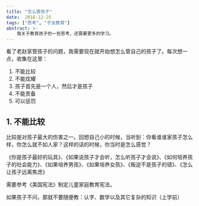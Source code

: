 ```yaml
---
title: "怎么管孩子"
date:  2016-12-25
tags: ["思考", "子女教育"]
abstract: >-
    我关于教育孩子的一些思考，还需要更多的学习。
---
```


看了老赵家管孩子的问题，我需要现在就开始想怎么管自己的孩子了。每次想一点，收集在这里：

1. 不能比较
2. 不能炫耀
3. 孩子首先是一个人，然后才是孩子
4. 不能责备
5. 可以惩罚

## 1. 不能比较
比较是对孩子最大的伤害之一。回想自己小的时候，当听到：你看谁谁家孩子怎么样，你怎么就不如人家？这样的话的时候，你当时是怎么感觉？


《你是孩子最好的玩具》、《如果说孩子才会听，怎么听孩子才会说》、《如何培养孩子的社会能力》、《如果培养男孩》、《如果培养女孩》、《叛逆不是孩子的错》、《怎么让孩子远离焦虑》

需要参考《美国宪法》制定儿童家庭教育宪法。

如果孩子不问，那就不要随便教：认字、数学以及其它复杂的知识（上学前）
